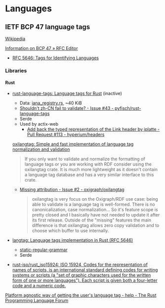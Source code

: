 # Languages
## IETF BCP 47 language tags
[Wikipedia](https://en.wikipedia.org/wiki/IETF_language_tag)

[Information on BCP 47 » RFC Editor](https://www.rfc-editor.org/info/bcp47)
- [RFC 5646: Tags for Identifying Languages](https://www.rfc-editor.org/rfc/rfc5646.html)

### Libraries
#### Rust
- [rust-language-tags: Language tags for Rust](https://github.com/pyfisch/rust-language-tags/) (inactive)
  - Data: [iana\_registry.rs](https://github.com/pyfisch/rust-language-tags/blob/master/src/iana_registry.rs), ~40 KiB
  - [Shouldn't zh-CN fail to validate? - Issue #43 - pyfisch/rust-language-tags](https://github.com/pyfisch/rust-language-tags/issues/43)
  - Serde
  - Used by actix-web
    - [Add back the typed representation of the Link header by jplatte - Pull Request #113 - hyperium/headers](https://github.com/hyperium/headers/pull/113)
  
  [oxilangtag: Simple and fast implementation of language tag normalization and validation](https://github.com/oxigraph/oxilangtag)
  > If you only want to validate and normalize the formatting of language tags or you are working with RDF consider using the oxilangtag crate. It is much more lightweight as it doesn't contain a language tag database and has a very similar interface to this crate.
  - [Missing attribution - Issue #2 - oxigraph/oxilangtag](https://github.com/oxigraph/oxilangtag/issues/2)
    > oxilangtag is very focus on the Oxigraph/RDF use case: being able to validate is a language tag is well-formed. There is no canonicalization, case normalization... So it's feature scope is pretty closed and I basically have not needed to update it after its first release. Outside of the "missing" features the main difference is that oxilangtag allows zero copy validation and to choose which buffer to use internally.

- [langtag: Language tags implementation in Rust (RFC 5646)](https://github.com/timothee-haudebourg/langtag)
  - [static-regular-grammar](https://github.com/timothee-haudebourg/static-regular-grammar)
  - Serde
- [rust-iso/rust\_iso15924: ISO 15924, Codes for the representation of names of scripts, is an international standard defining codes for writing systems or scripts (a "set of graphic characters used for the written form of one or more languages"). Each script is given both a four-letter code and a numeric code.](https://github.com/rust-iso/rust_iso15924)

[Platform agnostic way of getting the user's language tag - help - The Rust Programming Language Forum](https://users.rust-lang.org/t/platform-agnostic-way-of-getting-the-users-language-tag/76041)
